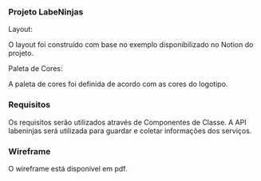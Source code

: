 ### Projeto LabeNinjas
Layout:

O layout foi construído com base no exemplo disponibilizado no Notion do projeto.

Paleta de Cores:

A paleta de cores foi definida de acordo com as cores do logotipo.


### Requisitos
Os requisitos serão utilizados através de Componentes de Classe.
A API labeninjas será utilizada para guardar e coletar informações dos serviços.

### Wireframe
O wireframe está disponível em pdf.
